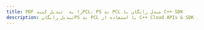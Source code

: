 ---title: PDF را به  تبدیل کنیدPCL، PS به PCL مبدل رایگان یا C++ SDKdescription: تبدیل رایگانPS به PCL با استفاده از C++ Cloud APIs & SDK همچنین اسناد PDF را در Cloud ایجاد، ویرایش و رندر کنید.---